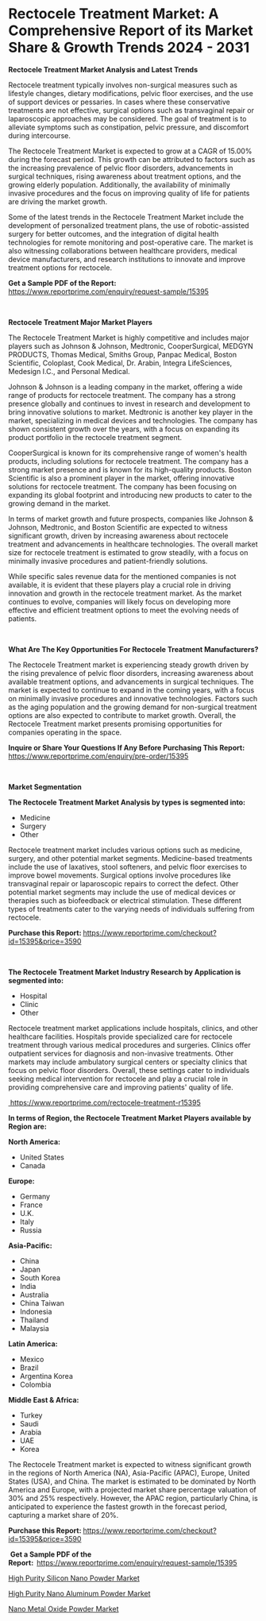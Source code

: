 <p><h1>Rectocele Treatment Market: A Comprehensive Report of its Market Share & Growth Trends 2024 - 2031</h1></p><p><strong>Rectocele Treatment Market Analysis and Latest Trends</strong></p>
<p><p>Rectocele treatment typically involves non-surgical measures such as lifestyle changes, dietary modifications, pelvic floor exercises, and the use of support devices or pessaries. In cases where these conservative treatments are not effective, surgical options such as transvaginal repair or laparoscopic approaches may be considered. The goal of treatment is to alleviate symptoms such as constipation, pelvic pressure, and discomfort during intercourse.</p><p>The Rectocele Treatment Market is expected to grow at a CAGR of 15.00% during the forecast period. This growth can be attributed to factors such as the increasing prevalence of pelvic floor disorders, advancements in surgical techniques, rising awareness about treatment options, and the growing elderly population. Additionally, the availability of minimally invasive procedures and the focus on improving quality of life for patients are driving the market growth.</p><p>Some of the latest trends in the Rectocele Treatment Market include the development of personalized treatment plans, the use of robotic-assisted surgery for better outcomes, and the integration of digital health technologies for remote monitoring and post-operative care. The market is also witnessing collaborations between healthcare providers, medical device manufacturers, and research institutions to innovate and improve treatment options for rectocele.</p></p>
<p><strong>Get a Sample PDF of the Report:&nbsp;</strong> <a href="https://www.reportprime.com/enquiry/request-sample/15395">https://www.reportprime.com/enquiry/request-sample/15395</a></p>
<p>&nbsp;</p>
<p><strong>Rectocele Treatment Major Market Players</strong></p>
<p><p>The Rectocele Treatment Market is highly competitive and includes major players such as Johnson & Johnson, Medtronic, CooperSurgical, MEDGYN PRODUCTS, Thomas Medical, Smiths Group, Panpac Medical, Boston Scientific, Coloplast, Cook Medical, Dr. Arabin, Integra LifeSciences, Medesign I.C., and Personal Medical. </p><p>Johnson & Johnson is a leading company in the market, offering a wide range of products for rectocele treatment. The company has a strong presence globally and continues to invest in research and development to bring innovative solutions to market. Medtronic is another key player in the market, specializing in medical devices and technologies. The company has shown consistent growth over the years, with a focus on expanding its product portfolio in the rectocele treatment segment.</p><p>CooperSurgical is known for its comprehensive range of women's health products, including solutions for rectocele treatment. The company has a strong market presence and is known for its high-quality products. Boston Scientific is also a prominent player in the market, offering innovative solutions for rectocele treatment. The company has been focusing on expanding its global footprint and introducing new products to cater to the growing demand in the market.</p><p>In terms of market growth and future prospects, companies like Johnson & Johnson, Medtronic, and Boston Scientific are expected to witness significant growth, driven by increasing awareness about rectocele treatment and advancements in healthcare technologies. The overall market size for rectocele treatment is estimated to grow steadily, with a focus on minimally invasive procedures and patient-friendly solutions.</p><p>While specific sales revenue data for the mentioned companies is not available, it is evident that these players play a crucial role in driving innovation and growth in the rectocele treatment market. As the market continues to evolve, companies will likely focus on developing more effective and efficient treatment options to meet the evolving needs of patients.</p></p>
<p>&nbsp;</p>
<p><strong>What Are The Key Opportunities For Rectocele Treatment Manufacturers?</strong></p>
<p><p>The Rectocele Treatment market is experiencing steady growth driven by the rising prevalence of pelvic floor disorders, increasing awareness about available treatment options, and advancements in surgical techniques. The market is expected to continue to expand in the coming years, with a focus on minimally invasive procedures and innovative technologies. Factors such as the aging population and the growing demand for non-surgical treatment options are also expected to contribute to market growth. Overall, the Rectocele Treatment market presents promising opportunities for companies operating in the space.</p></p>
<p><strong>Inquire or Share Your Questions If Any Before Purchasing This Report:</strong> <a href="https://www.reportprime.com/enquiry/pre-order/15395">https://www.reportprime.com/enquiry/pre-order/15395</a></p>
<p>&nbsp;</p>
<p><strong>Market Segmentation</strong></p>
<p><strong>The Rectocele Treatment Market Analysis by types is segmented into:</strong></p>
<p><ul><li>Medicine</li><li>Surgery</li><li>Other</li></ul></p>
<p><p>Rectocele treatment market includes various options such as medicine, surgery, and other potential market segments. Medicine-based treatments include the use of laxatives, stool softeners, and pelvic floor exercises to improve bowel movements. Surgical options involve procedures like transvaginal repair or laparoscopic repairs to correct the defect. Other potential market segments may include the use of medical devices or therapies such as biofeedback or electrical stimulation. These different types of treatments cater to the varying needs of individuals suffering from rectocele.</p></p>
<p><strong>Purchase this Report:&nbsp;</strong><a href="https://www.reportprime.com/checkout?id=15395&price=3590">https://www.reportprime.com/checkout?id=15395&price=3590</a></p>
<p>&nbsp;</p>
<p><strong>The Rectocele Treatment Market Industry Research by Application is segmented into:</strong></p>
<p><ul><li>Hospital</li><li>Clinic</li><li>Other</li></ul></p>
<p><p>Rectocele treatment market applications include hospitals, clinics, and other healthcare facilities. Hospitals provide specialized care for rectocele treatment through various medical procedures and surgeries. Clinics offer outpatient services for diagnosis and non-invasive treatments. Other markets may include ambulatory surgical centers or specialty clinics that focus on pelvic floor disorders. Overall, these settings cater to individuals seeking medical intervention for rectocele and play a crucial role in providing comprehensive care and improving patients' quality of life.</p></p>
<p><a href="https://www.reportprime.com/rectocele-treatment-r15395">&nbsp;https://www.reportprime.com/rectocele-treatment-r15395</a></p>
<p><strong>In terms of Region, the Rectocele Treatment Market Players available by Region are:</strong></p>
<p>
    <p> <strong> North America: </strong>
        <ul>
            <li>United States</li>
            <li>Canada</li>
        </ul>
        </p> 
    <p> <strong> Europe: </strong>
        <ul>
            <li>Germany</li>
            <li>France</li>
            <li>U.K.</li>
            <li>Italy</li>
            <li>Russia</li>
        </ul>
        </p> 
    <p> <strong> Asia-Pacific: </strong>
        <ul>
            <li>China</li>
            <li>Japan</li>
            <li>South Korea</li>
            <li>India</li>
            <li>Australia</li>
            <li>China Taiwan</li>
            <li>Indonesia</li>
            <li>Thailand</li>
            <li>Malaysia</li>
        </ul>
        </p> 
    <p> <strong> Latin America: </strong>
        <ul>
            <li>Mexico</li>
            <li>Brazil</li>
            <li>Argentina Korea</li>
            <li>Colombia</li>
        </ul>
        </p> 
    <p> <strong> Middle East & Africa: </strong>
        <ul>
            <li>Turkey</li>
            <li>Saudi</li>
            <li>Arabia</li>
            <li>UAE</li>
            <li>Korea</li>
        </ul>
    </p>
    </p>
<p><p>The Rectocele Treatment market is expected to witness significant growth in the regions of North America (NA), Asia-Pacific (APAC), Europe, United States (USA), and China. The market is estimated to be dominated by North America and Europe, with a projected market share percentage valuation of 30% and 25% respectively. However, the APAC region, particularly China, is anticipated to experience the fastest growth in the forecast period, capturing a market share of 20%.</p></p>
<p><strong>Purchase this Report: </strong><a href="https://www.reportprime.com/checkout?id=15395&price=3590">https://www.reportprime.com/checkout?id=15395&price=3590</a></p>
<p>&nbsp;<strong>Get a Sample PDF of the Report:&nbsp;&nbsp;</strong><a href="https://www.reportprime.com/enquiry/request-sample/15395">https://www.reportprime.com/enquiry/request-sample/15395</a></p>
<p><strong></strong></p>
<p><p><a href="https://www.linkedin.com/pulse/high-purity-silicon-nano-powder-market-research-report-wicae?trackingId=vhGEs9DOmocSzsHNi%2BzhMw%3D%3D">High Purity Silicon Nano Powder Market</a></p><p><a href="https://www.linkedin.com/pulse/high-purity-nano-aluminum-powder-market-size-growth-forecast-smhge?trackingId=3ebd%2FpC%2B%2FArHR3KTUjCNNA%3D%3D">High Purity Nano Aluminum Powder Market</a></p><p><a href="https://www.linkedin.com/pulse/insights-nano-metal-oxide-powder-market-size-analysing-share-zkwue?trackingId=0GO%2BFVukfKCj7EEGMgsiVw%3D%3D">Nano Metal Oxide Powder Market</a></p></p>